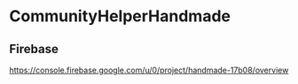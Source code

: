 # CommunityHelperHandmade

## Firebase
https://console.firebase.google.com/u/0/project/handmade-17b08/overview
